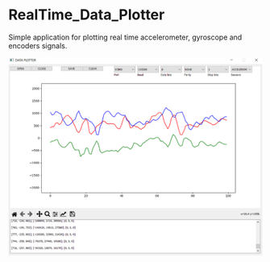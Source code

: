 # RealTime_Data_Plotter

Simple application for plotting real time accelerometer, gyroscope and encoders signals.

<p align="center"> 
<img src="./images/data_plotter.PNG">
</p>